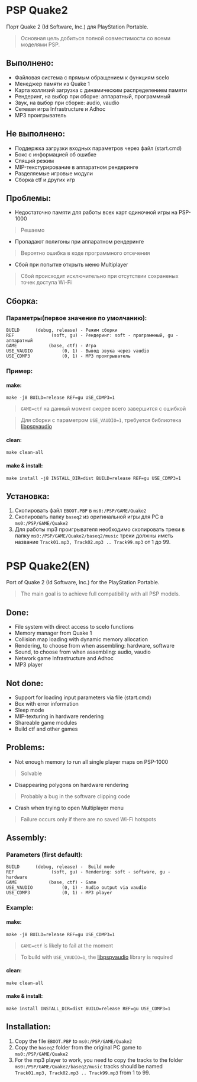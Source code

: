 # **PSP Quake2**

Порт Quake 2 (Id Software, Inc.) для PlayStation Portable.

> Основная цель добиться полной совместимости со всеми моделями PSP.

## Выполнено:

* Файловая система c прямым обращением к функциям sceIo
* Менеджер памяти из Quake 1
* Карта коллизий загрузка с динамическим распределением памяти
* Рендеринг, на выбор при сборке: аппаратный, программный
* Звук, на выбор при сборке: audio, vaudio
* Сетевая игра Infrastructure и Adhoc
* MP3 проигрыватель


## Не выполнено:

* Поддержка загрузки входных параметров через файл (start.cmd)
* Бокс с информацией об ошибке
* Спящий режим
* MIP-текстурирование в аппаратном рендеринге
* Разделяемые игровые модули
* Сборка ctf и других игр


## Проблемы:

* Недостаточно памяти для работы всех карт одиночной игры на PSP-1000
> Решаемо
* Пропадают полигоны при аппаратном рендеринге
> Вероятно ошибка в коде программного отсечения
* Сбой при попытке открыть меню Multiplayer
> Сбой происходит исключительно при отсутствии сохраненых точек доступа Wi-Fi


## Сборка:

### Параметры(первое значение по умолчанию):

	BUILD      (debug, release) - Режим сборки
	REF              (soft, gu) - Рендеринг: soft - программный, gu - аппаратный
	GAME            (base, ctf) - Игра
	USE_VAUDIO           (0, 1) - Вывод звука через vaudio
	USE_CDMP3            (0, 1) - MP3 проигрыватель

### Пример:

#### make:

	make -j8 BUILD=release REF=gu USE_CDMP3=1

> `GAME=ctf` на данный момент скорее всего завершится с ошибкой

> Для сборки с параметром `USE_VAUDIO=1`, требуется библиотека [libpspvaudio](https://github.com/Crow-bar/libpspvaudio)

#### clean:

	make clean-all

#### make & install:

	make install -j8 INSTALL_DIR=dist BUILD=release REF=gu USE_CDMP3=1


## Установка:

1) Скопировать файл `EBOOT.PBP` в `ms0:/PSP/GAME/Quake2`
2) Скопировать папку `baseq2` из оригинальной игры для PC в `ms0:/PSP/GAME/Quake2`
3) Для работы mp3 проигрывателя необходимо скопировать треки в папку `ms0:/PSP/GAME/Quake2/baseq2/music`
   треки должны иметь название `Track01.mp3, Track02.mp3 .. Track99.mp3`  от 1 до 99.



#

# **PSP Quake2(EN)**

Port of Quake 2 (Id Software, Inc.) for the PlayStation Portable.

> The main goal is to achieve full compatibility with all PSP models.

## Done:

* File system with direct access to sceIo functions
* Memory manager from Quake 1
* Сollision map loading with dynamic memory allocation
* Rendering, to choose from when assembling: hardware, software
* Sound, to choose from when assembling: audio, vaudio
* Network game Infrastructure and Adhoc
* MP3 player


## Not done:

* Support for loading input parameters via file (start.cmd)
* Box with error information
* Sleep mode
* MIP-texturing in hardware rendering
* Shareable game modules
* Build ctf and other games


## Problems:

* Not enough memory to run all single player maps on PSP-1000
> Solvable
* Disappearing polygons on hardware rendering
> Probably a bug in the software clipping code
* Crash when trying to open Multiplayer menu
> Failure occurs only if there are no saved Wi-Fi hotspots


## Assembly:

### Parameters (first default):

	BUILD      (debug, release) -  Build mode
	REF              (soft, gu) - Rendering: soft - software, gu - hardware
	GAME            (base, ctf) - Game
	USE_VAUDIO           (0, 1) - Audio output via vaudio
	USE_CDMP3            (0, 1) - MP3 player

### Example:

#### make:

	make -j8 BUILD=release REF=gu USE_CDMP3=1

> `GAME=ctf` is likely to fail at the moment

> To build with `USE_VAUDIO=1`, the [libpspvaudio](https://github.com/Crow-bar/libpspvaudio) library is required

#### clean:

	make clean-all

#### make & install:

	make install INSTALL_DIR=dist BUILD=release REF=gu USE_CDMP3=1


## Installation:

1) Copy the file `EBOOT.PBP` to `ms0:/PSP/GAME/Quake2`
2) Copy the `baseq2` folder from the original PC game to `ms0:/PSP/GAME/Quake2`
3) For the mp3 player to work, you need to copy the tracks to the folder `ms0:/PSP/GAME/Quake2/baseq2/music`
    tracks should be named `Track01.mp3, Track02.mp3 .. Track99.mp3` from 1 to 99.
